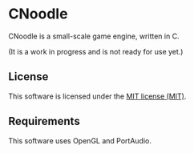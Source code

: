 # CNoodle

CNoodle is a small-scale game engine, written in C.

(It is a work in progress and is not ready for use yet.)

## License

This software is licensed under the [MIT license (MIT)](LICENSE).

## Requirements

This software uses OpenGL and PortAudio.
